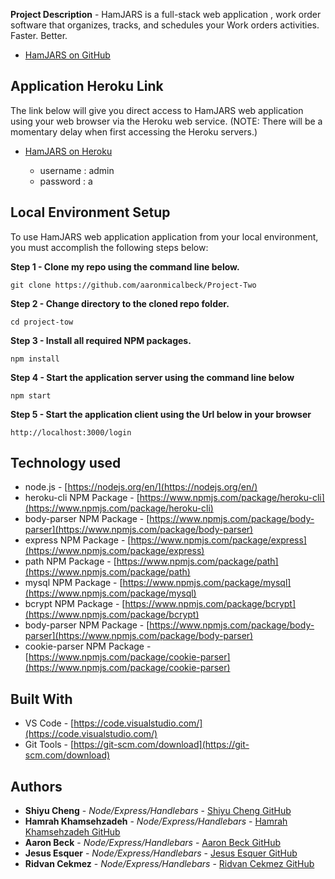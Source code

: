 

 
**Project Description** - HamJARS is a full-stack web application , work order software that organizes, tracks, and schedules your Work orders activities. Faster. Better. 

* [HamJARS on GitHub](https://github.com/aaronmicalbeck/Project-Two)


## Application Heroku Link
The link below will give you direct access to HamJARS web application using your web browser via the Heroku web service. (NOTE: There will be a momentary delay when first accessing the Heroku servers.)


* [HamJARS on Heroku](https://blooming-refuge-09509.herokuapp.com/login)

   - username : admin
   - password : a

## Local Environment Setup
To use HamJARS web application application from your local environment, you must accomplish the following steps below:

**Step 1 - Clone my repo using the command line below.**
```
git clone https://github.com/aaronmicalbeck/Project-Two
```
**Step 2 - Change directory to the cloned repo folder.**
```
cd project-tow
```
**Step 3 - Install all required NPM packages.**
```
npm install
```

**Step 4 - Start the application server using the command line below**
```
npm start
```

**Step 5 - Start the application client using the Url below in your browser**
```
http://localhost:3000/login
```

## Technology used
- node.js - [https://nodejs.org/en/](https://nodejs.org/en/)
- heroku-cli NPM Package - [https://www.npmjs.com/package/heroku-cli](https://www.npmjs.com/package/heroku-cli)
- body-parser NPM Package - [https://www.npmjs.com/package/body-parser](https://www.npmjs.com/package/body-parser)
- express NPM Package - [https://www.npmjs.com/package/express](https://www.npmjs.com/package/express)
- path NPM Package - [https://www.npmjs.com/package/path](https://www.npmjs.com/package/path)
- mysql NPM Package - [https://www.npmjs.com/package/mysql](https://www.npmjs.com/package/mysql)
- bcrypt NPM Package - [https://www.npmjs.com/package/bcrypt](https://www.npmjs.com/package/bcrypt)
- body-parser NPM Package - [https://www.npmjs.com/package/body-parser](https://www.npmjs.com/package/body-parser)
- cookie-parser NPM Package - [https://www.npmjs.com/package/cookie-parser](https://www.npmjs.com/package/cookie-parser)

<!--
- node.js - [https://nodejs.org/en/](https://nodejs.org/en/)
- inquirer NPM Package - [https://www.npmjs.com/package/inquirer](https://www.npmjs.com/package/inquirer)
- cli-table NPM Package - [https://www.npmjs.com/package/cli-table](https://www.npmjs.com/package/cli-table)
- heroku-cli NPM Package - [https://www.npmjs.com/package/heroku-cli](https://www.npmjs.com/package/heroku-cli)
- express NPM Package - [https://www.npmjs.com/package/express](https://www.npmjs.com/package/express)
- path - [https://www.npmjs.com/package/path](https://www.npmjs.com/package/path)
- body-parser NPM Package - [https://www.npmjs.com/package/body-parser](https://www.npmjs.com/package/body-parser)
-->

## Built With

* VS Code - [https://code.visualstudio.com/](https://code.visualstudio.com/)
* Git Tools - [https://git-scm.com/download](https://git-scm.com/download)

## Authors

* **Shiyu Cheng** - *Node/Express/Handlebars* - [Shiyu Cheng  GitHub](https://github.com/ShiyuCheng2018)
* **Hamrah Khamsehzadeh** - *Node/Express/Handlebars* - [Hamrah Khamsehzadeh  GitHub](https://github.com/haamraah)
* **Aaron Beck** - *Node/Express/Handlebars* - [Aaron Beck  GitHub](https://github.com/aaronmicalbeck)
* **Jesus Esquer** - *Node/Express/Handlebars* - [Jesus Esquer  GitHub](https://github.com/jm27)
* **Ridvan Cekmez** - *Node/Express/Handlebars* - [Ridvan Cekmez  GitHub](https://github.com/ridvanceko)
